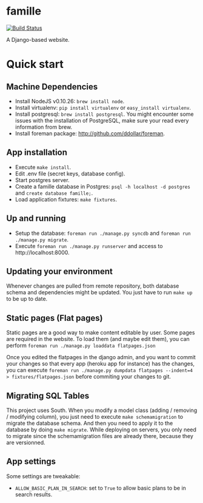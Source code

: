 famille
=======

[![Build Status](https://travis-ci.org/m-vdb/famille.png)](https://travis-ci.org/m-vdb/famille)

A Django-based website.


Quick start
===========

Machine Dependencies
--------------------

- Install NodeJS v0.10.26: `brew install node`.
- Install virtualenv: `pip install virtualenv` or `easy_install virtualenv`.
- Install postgresql: `brew install postgresql`. You might encounter some issues with the installation of PostgreSQL, make sure your read every information from brew.
- Install foreman package: http://github.com/ddollar/foreman.

App installation
----------------

- Execute `make install`.
- Edit .env file (secret keys, database config).
- Start postgres server.
- Create a famille database in Postgres: `psql -h localhost -d postgres` and `create database famille;`.
- Load application fixtures: `make fixtures`.

Up and running
--------------

- Setup the database: `foreman run ./manage.py syncdb` and `foreman run ./manage.py migrate`.
- Execute `foreman run ./manage.py runserver` and access to http://localhost:8000.

Updating your environment
-------------------------

Whenever changes are pulled from remote repository, both database schema and dependencies might be
updated. You just have to run `make up` to be up to date.


Static pages (Flat pages)
-------------------------

Static pages are a good way to make content editable by user.
Some pages are required in the website. To load them (and maybe edit them),
you can perform `foreman run ./manage.py loaddata flatpages.json`

Once you edited the flatpages in the django admin, and you want to commit
your changes so that every app (heroku app for instance) has the changes,
you can execute `foreman run ./manage.py dumpdata flatpages --indent=4 > fixtures/flatpages.json`
before commiting your changes to git.

Migrating SQL Tables
--------------------

This project uses South. When you modify a model class (adding / removing / modifying column),
you just need to execute `make schemamigration` to migrate the database schema. And then
you need to apply it to the database by doing `make migrate`. While deploying on servers,
you only need to migrate since the schemamigration files are already there, because they are
versionned.

App settings
------------

Some settings are tweakable:

- `ALLOW_BASIC_PLAN_IN_SEARCH`: set to `True` to allow basic plans to be in search results.
